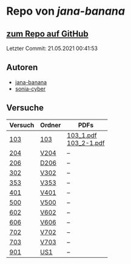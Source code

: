 # Repo von *jana-banana*

## [zum Repo auf GitHub](https://github.com/jana-banana/AP-2020)

Letzter Commit: 21.05.2021 00:41:53

## Autoren
- [jana-banana](https://github.com/jana-banana)
- [sonia-cyber](https://github.com/sonia-cyber)

## Versuche

|       Versuch       |                           Ordner                            |                                                                                                                          PDFs                                                                                                                           |
|---------------------|-------------------------------------------------------------|---------------------------------------------------------------------------------------------------------------------------------------------------------------------------------------------------------------------------------------------------------|
|[103](../versuch/103)|[103](https://github.com/jana-banana/AP-2020/tree/main/103)  |[103_1.pdf](https://docs.google.com/viewer?url=https://raw.githubusercontent.com/jana-banana/AP-2020/main/103/103_1.pdf)<br/>[103_2-1.pdf](https://docs.google.com/viewer?url=https://raw.githubusercontent.com/jana-banana/AP-2020/main/103/103_2-1.pdf)|
|[204](../versuch/204)|[V204](https://github.com/jana-banana/AP-2020/tree/main/V204)|–                                                                                                                                                                                                                                                        |
|[206](../versuch/206)|[D206](https://github.com/jana-banana/AP-2020/tree/main/D206)|–                                                                                                                                                                                                                                                        |
|[302](../versuch/302)|[V302](https://github.com/jana-banana/AP-2020/tree/main/V302)|–                                                                                                                                                                                                                                                        |
|[353](../versuch/353)|[V353](https://github.com/jana-banana/AP-2020/tree/main/V353)|–                                                                                                                                                                                                                                                        |
|[401](../versuch/401)|[V401](https://github.com/jana-banana/AP-2020/tree/main/V401)|–                                                                                                                                                                                                                                                        |
|[500](../versuch/500)|[V500](https://github.com/jana-banana/AP-2020/tree/main/V500)|–                                                                                                                                                                                                                                                        |
|[602](../versuch/602)|[V602](https://github.com/jana-banana/AP-2020/tree/main/V602)|–                                                                                                                                                                                                                                                        |
|[606](../versuch/606)|[V606](https://github.com/jana-banana/AP-2020/tree/main/V606)|–                                                                                                                                                                                                                                                        |
|[702](../versuch/702)|[V702](https://github.com/jana-banana/AP-2020/tree/main/V702)|–                                                                                                                                                                                                                                                        |
|[703](../versuch/703)|[V703](https://github.com/jana-banana/AP-2020/tree/main/V703)|–                                                                                                                                                                                                                                                        |
|[901](../versuch/901)|[US1](https://github.com/jana-banana/AP-2020/tree/main/US1)  |–                                                                                                                                                                                                                                                        |
